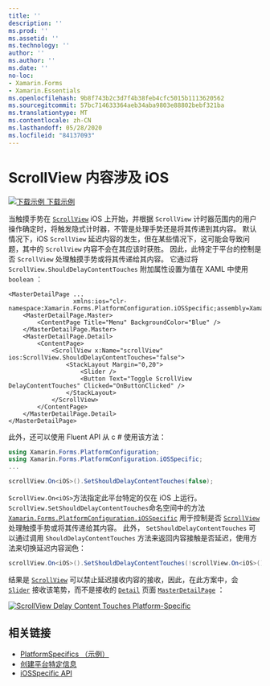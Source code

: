```yaml
---
title: ''
description: ''
ms.prod: ''
ms.assetid: ''
ms.technology: ''
author: ''
ms.author: ''
ms.date: ''
no-loc:
- Xamarin.Forms
- Xamarin.Essentials
ms.openlocfilehash: 9b8f743b2c3d7f4b38feb4cfc5015b1113620562
ms.sourcegitcommit: 57bc714633364aeb34aba9803e88802bebf321ba
ms.translationtype: MT
ms.contentlocale: zh-CN
ms.lasthandoff: 05/28/2020
ms.locfileid: "84137093"
---
```

# <a name="scrollview-content-touches-on-ios"></a>ScrollView 内容涉及 iOS

[![下载示例](~/media/shared/download.png) 下载示例](https://docs.microsoft.com/samples/xamarin/xamarin-forms-samples/userinterface-platformspecifics)

当触摸手势在 [`ScrollView`](xref:Xamarin.Forms.ScrollView) iOS 上开始，并根据 `ScrollView` 计时器范围内的用户操作确定时，将触发隐式计时器，不管是处理手势还是将其传递到其内容。 默认情况下，iOS `ScrollView` 延迟内容的发生，但在某些情况下，这可能会导致问题，其中的 `ScrollView` 内容不会在其应该时获胜。 因此，此特定于平台的控制是否 `ScrollView` 处理触摸手势或将其传递给其内容。 它通过将 `ScrollView.ShouldDelayContentTouches` 附加属性设置为值在 XAML 中使用 `boolean` ：

```xaml
<MasterDetailPage ...
                  xmlns:ios="clr-namespace:Xamarin.Forms.PlatformConfiguration.iOSSpecific;assembly=Xamarin.Forms.Core">
    <MasterDetailPage.Master>
        <ContentPage Title="Menu" BackgroundColor="Blue" />
    </MasterDetailPage.Master>
    <MasterDetailPage.Detail>
        <ContentPage>
            <ScrollView x:Name="scrollView" ios:ScrollView.ShouldDelayContentTouches="false">
                <StackLayout Margin="0,20">
                    <Slider />
                    <Button Text="Toggle ScrollView DelayContentTouches" Clicked="OnButtonClicked" />
                </StackLayout>
            </ScrollView>
        </ContentPage>
    </MasterDetailPage.Detail>
</MasterDetailPage>
```

此外，还可以使用 Fluent API 从 c # 使用该方法：

```csharp
using Xamarin.Forms.PlatformConfiguration;
using Xamarin.Forms.PlatformConfiguration.iOSSpecific;
...

scrollView.On<iOS>().SetShouldDelayContentTouches(false);
```

`ScrollView.On<iOS>`方法指定此平台特定的仅在 iOS 上运行。 `ScrollView.SetShouldDelayContentTouches`命名空间中的方法 [`Xamarin.Forms.PlatformConfiguration.iOSSpecific`](xref:Xamarin.Forms.PlatformConfiguration.iOSSpecific) 用于控制是否 [`ScrollView`](xref:Xamarin.Forms.ScrollView) 处理触摸手势或将其传递给其内容。 此外， `SetShouldDelayContentTouches` 可以通过调用 `ShouldDelayContentTouches` 方法来返回内容接触是否延迟，使用方法来切换延迟内容润色：

```csharp
scrollView.On<iOS>().SetShouldDelayContentTouches(!scrollView.On<iOS>().ShouldDelayContentTouches());
```

结果是 [`ScrollView`](xref:Xamarin.Forms.ScrollView) 可以禁止延迟接收内容的接收，因此，在此方案中，会 [`Slider`](xref:Xamarin.Forms.Slider) 接收该笔势，而不是接收的 [`Detail`](xref:Xamarin.Forms.MasterDetailPage.Detail) 页面 [`MasterDetailPage`](xref:Xamarin.Forms.MasterDetailPage) ：

[![](scrollview-content-touches-images/scrollview-delay-content-touches.png "ScrollView Delay Content Touches Platform-Specific")](scrollview-content-touches-images/scrollview-delay-content-touches-large.png#lightbox "ScrollView Delay Content Touches Platform-Specific")

## <a name="related-links"></a>相关链接

- [PlatformSpecifics （示例）](https://docs.microsoft.com/samples/xamarin/xamarin-forms-samples/userinterface-platformspecifics)
- [创建平台特定信息](~/xamarin-forms/platform/platform-specifics/index.md#creating-platform-specifics)
- [iOSSpecific API](xref:Xamarin.Forms.PlatformConfiguration.iOSSpecific)

